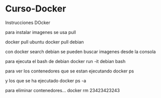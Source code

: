 # Curso-Docker
Instrucciones DOcker

para instalar imagenes se usa pull

docker pull ubuntu
docker pull debian

con docker search debian se pueden buscar imagenes desde la consola

para ejecuta el bash de debian
docker run -it debian bash

para ver los contenedores que se estan ejecutando
docker ps

y los que se ha ejecutado 
docker ps -a

para eliminar contenedores...
docker rm 23423423243

